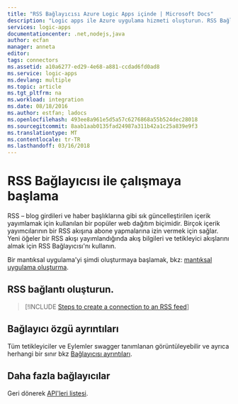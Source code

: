 ```yaml
---
title: "RSS Bağlayıcısı Azure Logic Apps içinde | Microsoft Docs"
description: "Logic apps ile Azure uygulama hizmeti oluşturun. RSS Bağlayıcısı kullanıcıların yayımlama ve akış öğelerini almak olanak sağlar. Ayrıca, kullanıcıların akışa yeni bir öğe yayımlandığında işlemleri tetiklemesini olanak sağlar."
services: logic-apps
documentationcenter: .net,nodejs,java
author: ecfan
manager: anneta
editor: 
tags: connectors
ms.assetid: a10a6277-ed29-4e68-a881-ccdad6fd0ad8
ms.service: logic-apps
ms.devlang: multiple
ms.topic: article
ms.tgt_pltfrm: na
ms.workload: integration
ms.date: 08/18/2016
ms.author: estfan; ladocs
ms.openlocfilehash: 493ee8a961e5d5a57c6276868a55b524dec28018
ms.sourcegitcommit: 8aab1aab0135fad24987a311b42a1c25a839e9f3
ms.translationtype: MT
ms.contentlocale: tr-TR
ms.lasthandoff: 03/16/2018
---
```

# <a name="get-started-with-the-rss-connector"></a>RSS Bağlayıcısı ile çalışmaya başlama
RSS – blog girdileri ve haber başlıklarına gibi sık güncelleştirilen içerik yayımlamak için kullanılan bir popüler web dağıtım biçimidir.  Birçok içerik yayımcılarının bir RSS akışına abone yapmalarına izin vermek için sağlar.  Yeni öğeler bir RSS akışı yayımlandığında akış bilgileri ve tetikleyici akışlarını almak için RSS Bağlayıcısı'nı kullanın.

Bir mantıksal uygulama'yi şimdi oluşturmaya başlamak, bkz: [mantıksal uygulama oluşturma](../logic-apps/quickstart-create-first-logic-app-workflow.md).

## <a name="create-a-connection-to-rss"></a>RSS bağlantı oluşturun.
> [!INCLUDE [Steps to create a connection to an RSS feed](../../includes/connectors-create-api-rss.md)]
> 

## <a name="connector-specific-details"></a>Bağlayıcı özgü ayrıntıları

Tüm tetikleyiciler ve Eylemler swagger tanımlanan görüntüleyebilir ve ayrıca herhangi bir sınır bkz [Bağlayıcısı ayrıntıları](/connectors/rss/).

## <a name="more-connectors"></a>Daha fazla bağlayıcılar
Geri dönerek [API'leri listesi](apis-list.md).